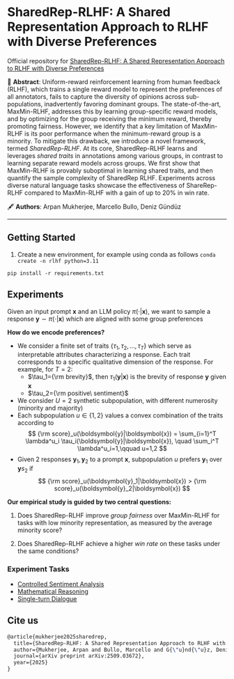 # SharedRep-RLHF: A Shared Representation Approach to RLHF with Diverse Preferences
Official repository for [SharedRep-RLHF: A Shared Representation Approach to RLHF with Diverse Preferences](https://arxiv.org/abs/2509.03672)

📎 **Abstract**: Uniform-reward reinforcement learning from human feedback (RLHF), which trains a single reward model to represent the preferences of all annotators, fails to capture the diversity of opinions across sub-populations, inadvertently favoring dominant groups. The state-of-the-art, MaxMin-RLHF, addresses this by learning group-specific reward models, and by optimizing for the group receiving the minimum reward, thereby promoting fairness. However, we identify that a key limitation of MaxMin-RLHF is its poor performance when the minimum-reward group is a minority. To mitigate this drawback, we introduce a novel framework, termed *SharedRep-RLHF*. At its core, SharedRep-RLHF learns and leverages *shared traits* in annotations among various groups, in contrast to learning separate reward models across groups. We first show that MaxMin-RLHF is provably suboptimal in learning shared traits, and then quantify the sample complexity of SharedRep RLHF. Experiments across diverse natural language tasks showcase the effectiveness of ShareRep-RLHF compared to MaxMin-RLHF with a gain of up to 20% in win rate.

🖋 **Authors**: Arpan Mukherjee, Marcello Bullo, Deniz Gündüz

---

## Getting Started
1. Create a new environment, for example using conda as follows
`conda create -n rlhf python=3.11`


`pip install -r requirements.txt`

## Experiments
Given an input prompt $\boldsymbol{x}$ and an LLM policy $\pi(\cdot|\boldsymbol{x})$, we want to sample a response $\boldsymbol{y}\sim \pi(\cdot|\boldsymbol{x})$ which are aligned with some group preferences

**How do we encode preferences?**
- We consider a finite set of traits $\{\tau_1, \tau_2, \dots, \tau_T\}$ which serve as interpretable attributes characterizing a response. Each trait corresponds to a specific qualitative dimension of the response. For example, for $T=2$:
    - $\tau_1={\rm brevity}$, then $\tau_1(\boldsymbol{y}|\boldsymbol{x})$ is the brevity of response $\boldsymbol{y}$ given $\boldsymbol{x}$
    - $\tau_2={\rm positive\ sentiment}$
- We consider $U=2$ synthetic subpopulation, with different numerosity (minority and majority)
- Each subpopulation $u\in\{1,2\}$ values a convex combination of the traits according to
    $$
        {\rm score}_u(\boldsymbol{y}|\boldsymbol{x}) = \sum_{i=1}^T \lambda^u_i \tau_i(\boldsymbol{y}|\boldsymbol{x}), \quad \sum_i^T \lambda^u_i=1,\qquad  u=1,2 
    $$   
- Given 2 responses $\boldsymbol{y}_1, \boldsymbol{y}_2$ to a prompt $\boldsymbol{x}$, subpopulation $u$ prefers $\boldsymbol{y}_1$ over $\boldsymbol{y}s_2$ if 
        $$
            {\rm score}_u(\boldsymbol{y}_1|\boldsymbol{x}) > {\rm score}_u(\boldsymbol{y}_2|\boldsymbol{x})
        $$

**Our empirical study is guided by two central questions:**
1. Does SharedRep-RLHF improve *group fairness* over MaxMin-RLHF for tasks with low minority representation, as measured by the average minority score?

2. Does SharedRep-RLHF achieve a higher *win rate* on these tasks under the same conditions?

### Experiment Tasks
- [Controlled Sentiment Analysis](src/imdb/README.md)
- [Mathematical Reasoning](src/gsm8k/README.md)
- [Single-turn Dialogue](src/helpful_harmless/README.md)


## Cite us

```latex
@article{mukherjee2025sharedrep,
  title={SharedRep-RLHF: A Shared Representation Approach to RLHF with Diverse Preferences},
  author={Mukherjee, Arpan and Bullo, Marcello and G{\"u}nd{\"u}z, Deniz},
  journal={arXiv preprint arXiv:2509.03672},
  year={2025}
}
```
